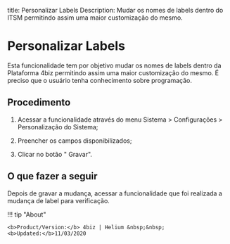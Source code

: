 title: Personalizar Labels
Description: Mudar os nomes de labels dentro do ITSM permitindo assim uma maior customização do mesmo.
# Personalizar Labels

Esta funcionalidade tem por objetivo mudar os nomes de labels dentro da Plataforma 4biz
permitindo assim uma maior customização do mesmo. É preciso que o usuário tenha
conhecimento sobre programação.

Procedimento
----------------

1.  Acessar a funcionalidade através do menu Sistema \> Configurações \>
    Personalização do Sistema;

2.  Preencher os campos disponibilizados;

3.  Clicar no botão " Gravar".

O que fazer a seguir
------------------------

Depois de gravar a mudança, acessar a funcionalidade que foi realizada a mudança
de label para verificação.



!!! tip "About"

    <b>Product/Version:</b> 4biz | Helium &nbsp;&nbsp;
    <b>Updated:</b>11/03/2020

